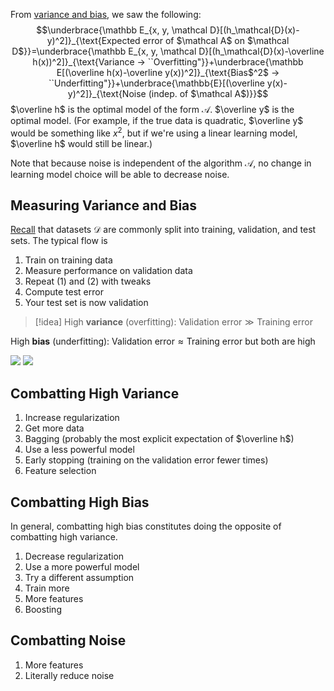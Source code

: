 From [variance and bias](Variance%20and%20Bias.md), we saw the following:
$$\underbrace{\mathbb E_{x, y, \mathcal D}[(h_\mathcal{D}(x)-y)^2]}_{\text{Expected error of $\mathcal A$ on $\mathcal D$}}=\underbrace{\mathbb E_{x, y, \mathcal D}[(h_\mathcal{D}(x)-\overline h(x))^2]}_{\text{Variance → ``Overfitting"}}+\underbrace{\mathbb E[(\overline h(x)-\overline y(x))^2]}_{\text{Bias$^2$ → ``Underfitting"}}+\underbrace{\mathbb{E}[(\overline y(x)-y)^2]}_{\text{Noise (indep. of $\mathcal A$)}}$$
$\overline h$ is the optimal model of the form $\mathcal A$. $\overline y$ is the optimal model. (For example, if the true data is quadratic, $\overline y$ would be something like $x^2$, but if we're using a linear learning model, $\overline h$ would still be linear.)

Note that because noise is independent of the algorithm $\mathcal A$, no change in learning model choice will be able to decrease noise.

## Measuring Variance and Bias

[Recall](Supervised%20Learning.md#Solving%20Supervised%20Learning%20Problems#Generalization#Estimating%20the%20Generalization%20Gap) that datasets $\mathcal D$ are commonly split into training, validation, and test sets. The typical flow is
1. Train on training data
2. Measure performance on validation data
3. Repeat (1) and (2) with tweaks
4. Compute test error
5. Your test set is now validation

>[!idea]
 High **variance** (overfitting): $\text{Validation error} \gg \text{Training error}$
 >
 High **bias** (underfitting): $\text{Validation error} \approx \text{Training error}$ but both are high

![](IMG_6705.jpg)
![](Pasted%20image%2020231113144526.png)

## Combatting High Variance

1. Increase regularization
2. Get more data
3. Bagging (probably the most explicit expectation of $\overline h$)
4. Use a less powerful model
5. Early stopping (training on the validation error fewer times)
6. Feature selection

## Combatting High Bias

In general, combatting high bias constitutes doing the opposite of combatting high variance.

1. Decrease regularization
2. Use a more powerful model
3. Try a different assumption
4. Train more
5. More features
6. Boosting

## Combatting Noise

1. More features
2. Literally reduce noise

